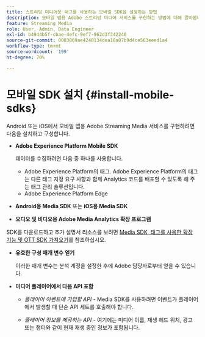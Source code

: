 ```yaml
---
title: 스트리밍 미디어용 태그를 사용하는 모바일 SDK을 설정하는 방법
description: 모바일 앱용 Adobe 스트리밍 미디어 서비스를 구현하는 방법에 대해 알아봅니다.
feature: Streaming Media
role: User, Admin, Data Engineer
exl-id: b4944b5f-cbae-4efc-9ef7-962d3f342240
source-git-commit: 0083869ae4248134dea18a87b9d4ce563eeed1a4
workflow-type: tm+mt
source-wordcount: '199'
ht-degree: 70%

---
```


# 모바일 SDK 설치 {#install-mobile-sdks}

Android 또는 iOS에서 모바일 앱용 Adobe Streaming Media 서비스를 구현하려면 다음을 설치하고 구성합니다.

* **Adobe Experience Platform Mobile SDK**

  데이터를 수집하려면 다음 중 하나를 사용합니다.
   * Adobe Experience Platform의 태그. Adobe Experience Platform의 태그는 다른 태그 지정 요구 사항과 함께 Analytics 코드를 배포할 수 있도록 해 주는 태그 관리 솔루션입니다.
   * Adobe Experience Platform Edge

* **Android용 Media SDK** 또는 **iOS용 Media SDK**

* **오디오 및 비디오용 Adobe Media Analytics 확장 프로그램**

SDK를 다운로드하고 추가 설명서 리소스를 보려면 [Media SDK, 태그를 사용한 확장 기능 및 OTT SDK 가져오기](/help/getting-started/download-sdks.md)를 참조하십시오.

* **유효한 구성 매개 변수 얻기**

  이러한 매개 변수는 분석 계정을 설정한 후에 Adobe 담당자로부터 얻을 수 있습니다.

* **미디어 플레이어에서 다음 API 포함**

   * *플레이어 이벤트에 가입할 API* - Media SDK를 사용하려면 이벤트가 플레이어에서 발생할 때 단순 API 세트를 호출해야 합니다.

   * *플레이어 정보를 제공하는 API* - 여기에는 미디어 이름, 재생 헤드 위치, 광고 또는 챕터와 같이 현재 재생 중인 정보가 포함됩니다.
